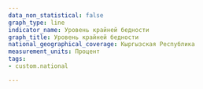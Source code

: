 ```yaml
---
data_non_statistical: false
graph_type: line
indicator_name: Уровень крайней бедности
graph_title: Уровень крайней бедности
national_geographical_coverage: Кыргызская Республика
measurement_units: Процент
tags:
- custom.national

---
```

